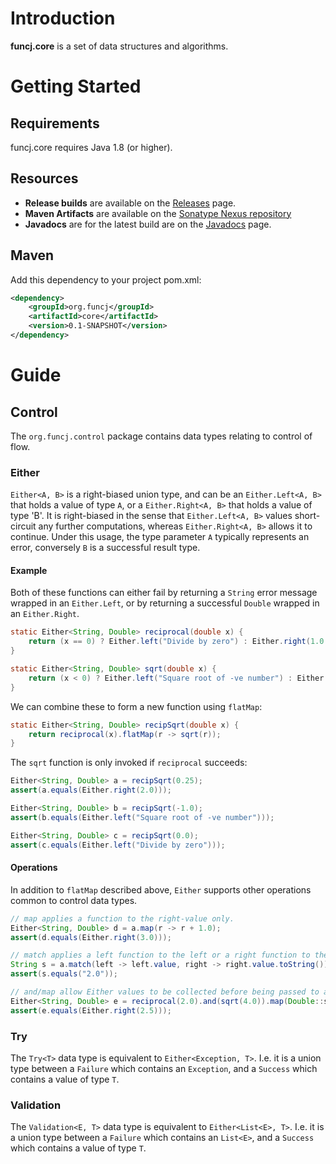 # Introduction

**funcj.core** is a set of data structures and algorithms.

# Getting Started

## Requirements

funcj.core requires Java 1.8 (or higher).

## Resources

* **Release builds** are available on the [Releases](https://github.com/jon-hanson/funcj/releases) page.
* **Maven Artifacts** are available on the [Sonatype Nexus repository](https://repository.sonatype.org/#nexus-search;quick~funcj.core)
* **Javadocs** are for the latest build are on the [Javadocs](http://jon-hanson.github.io/funcj/javadocs/) page.

## Maven

Add this dependency to your project pom.xml:

```xml
<dependency>
    <groupId>org.funcj</groupId>
    <artifactId>core</artifactId>
    <version>0.1-SNAPSHOT</version>
</dependency>
```

# Guide

## Control

The `org.funcj.control` package contains data types relating to control of flow.

### Either

`Either<A, B>` is a right-biased union type,
and can be an `Either.Left<A, B>` that holds a value of type `A`,
or a `Either.Right<A, B>` that holds a value of type 'B'.
It is right-biased in the sense that `Either.Left<A, B>` values short-circuit any further computations,
whereas `Either.Right<A, B>` allows it to continue.
Under this usage, the type parameter `A` typically represents an error,
conversely `B` is a successful result type.

#### Example

Both of these functions can either fail by returning a `String` error message wrapped in an `Either.Left`,
or by returning a successful `Double` wrapped in an `Either.Right`.

```Java
static Either<String, Double> reciprocal(double x) {
    return (x == 0) ? Either.left("Divide by zero") : Either.right(1.0 / x);
}

static Either<String, Double> sqrt(double x) {
    return (x < 0) ? Either.left("Square root of -ve number") : Either.right(Math.sqrt(x));
}
```

We can combine these to form a new function using `flatMap`:

```Java
static Either<String, Double> recipSqrt(double x) {
    return reciprocal(x).flatMap(r -> sqrt(r));
}
```

The `sqrt` function is only invoked if `reciprocal` succeeds:

```Java
Either<String, Double> a = recipSqrt(0.25);
assert(a.equals(Either.right(2.0)));

Either<String, Double> b = recipSqrt(-1.0);
assert(b.equals(Either.left("Square root of -ve number")));

Either<String, Double> c = recipSqrt(0.0);
assert(c.equals(Either.left("Divide by zero")));
```

#### Operations

In addition to `flatMap` described above,
`Either` supports other operations common to control data types.

```Java
// map applies a function to the right-value only.
Either<String, Double> d = a.map(r -> r + 1.0);
assert(d.equals(Either.right(3.0)));

// match applies a left function to the left or a right function to the right value
String s = a.match(left -> left.value, right -> right.value.toString());
assert(s.equals("2.0"));

// and/map allow Either values to be collected before being passed to a function.
Either<String, Double> e = reciprocal(2.0).and(sqrt(4.0)).map(Double::sum);
assert(e.equals(Either.right(2.5)));
```

### Try

The `Try<T>` data type is equivalent to `Either<Exception, T>`.
I.e. it is a union type between a `Failure` which contains an `Exception`,
and a `Success` which contains a value of type `T`.

### Validation

The `Validation<E, T>` data type is equivalent to `Either<List<E>, T>`.
I.e. it is a union type between a `Failure` which contains an `List<E>`,
and a `Success` which contains a value of type `T`.